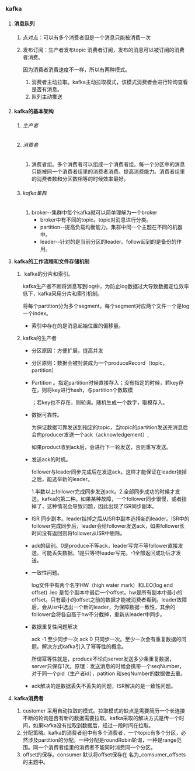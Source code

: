 ### kafka

1. #### 消息队列

   1. 点对点：可以有多个消费者但是一个消息只能被消费一次

   2. 发布订阅：生产者发布topic 消费者订阅，发布的消息可以被订阅的消费者消费。

      因为消费者消费速度不一样，所以有两种模式。

      1. 消费者主动拉取。kafka主动拉取模式，该模式消费者会进行轮询查看是否有消息。
      2. 队列主动推送

2. #### kafka的基本架构

   1. ###### 生产者

   2. ###### 消费者

      1. 消费者组。多个消费者可以组成一个消费者组。每一个分区中的消息只能被同一个消费者组里的消费者消费。提高消费能力。消费者组里的消费者数和分区数相等的时候效率最好。

   3. ###### kafka集群

      1. broker--集群中每个kafka就可以简单理解为一个broker
         - broker中有不同的topic。topic对消息进行分类。
         - partition--提高负载均衡能力。集群中同一个主题在不同的机器中。
         - leader--针对的是当前分区的leader。follow起到的是备份的作用。
   
3. **kafka的工作流程和文件存储机制**

   1. ​	kafka的分片和索引。

      kafka生产者不断将消息写到log中，为防止log数据过大导致数据定位效率低下，kafka采用分片和索引机制。

      将每个partition分为多个segment。每个segment对应两个文件一个是log 一个index。

      - 索引中存在的是消息起始位置的偏移量。

   2. kafka的生产者

      - 分区原因：方便扩展，提高并发

      - 分区原则：数据会被封装成为一个produceRecord（topic，partition）

      - Partition 。指定partition时候直接存入；没有指定的时候，若key存在，则将key进行hash，与partition个数取模

        ；若key也不存在，则轮询。随机生成一个数字，取模存入。

      - 数据可靠性。

        为保证数据可靠发送到指定的topic，当topic的partition发送完消息后会向producer发送一个ack（acknowledgement）,

        如果product收到ack后，会进行下一轮发送，否则重写发送。

      - 发送ack的时机。

        follower与leader同步完成后在发送ack。这样才能保证在leader挂掉之后，能选举新的leader。

        1.半数以上follower完成同步发送ack。2.全部同步成功的时候才发送。kafka的第二种。如果某种故障，一个follower同步很慢，或者挂掉了，这种情况会导致问题，因此出现了ISR同步副本。

      - ISR 同步副本。leader挂掉之后从ISR中副本选择新的leader。ISR中的follower完成同步后，leader会给follower发送ack，如果follower长时间没有返回则将follower从ISR中剔除。

      - ack的级别。0是produce不等ack，leader写完不等follower直接发送。可能丢失数据。1是只等待leader写完。-1全部返回成功后才发送。

      - 一致性问题。

        log文件中有两个名字HW（high water mark）和LEO(log end offset) .leo 是每个副本中最后一个offset。hw是所有副本中最小的offset。只有最小的offset之前的数据才能被消费者看到。leader故障后，会从isr中选出一个新的leader，为保障数据一致性，其余的follower会将各自高于hw不分截掉，重新从leader中同步。

      - 数据重复性问题解决

        ack -1 至少同步一次 ack 0 只同步一次。至少一次会有重复数据的问题。解决方式kafka引入了幂等性的概念。

        所谓幂等性就是，produce不论向server发送多少条重复数据，server只保存1次。原理：发送消息的时候会携带一个seqNumber，对于同一个pid（生产者id），patition 和seqNumber的数据做去重。

      - ack解决的是数据丢失不丢失的问题，ISR解决的是一致性问题。
   
4. **kafka消费者**

   1. customer 采用自动拉取的模式。拉取模式的缺点是需要简历一个长连接不断的轮询是否有新的数据需要拉取。kafka采取的解决方式是传一个时间，如果kafka没有拉取到数据后，经过一段时间在拉取。
   2. 分配策略。kafka的消费者组中有多个消费者，一个topic有多个分区，必然涉及partition的分配。一种分配是roundRobin轮询，一种是range范围。同一个消费者组里的消费者不能同时消费同一个分区。
   3. offset的保存。consumer 默认将offset保存在 名为_comsumer_offsets的主题中。
